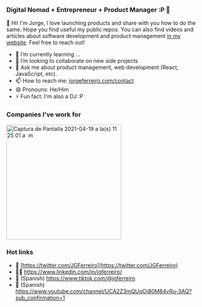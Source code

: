### Digital Nomad + Entrepreneur + Product Manager :P 👋

👋 Hi! I'm Jorge, I love launching products and share with you how to do the same. Hope you find useful my public repos. You can also find videos and articles about software development and product management [in my website](https://jorgeferreiro.com/). Feel free to reach out!

- 🌱 I’m currently learning ...
- 👯 I’m looking to collaborate on new side projects
- 💬 Ask me about product management, web development (React, JavaScript, etc).
- 📫 How to reach me: [jorgeferreiro.com/contact](https://jorgeferreiro.com/contact)
- 😄 Pronouns: He/Him
- ⚡ Fun fact: I'm also a DJ :P

### Companies I've work for

<img width="300" alt="Captura de Pantalla 2021-04-19 a la(s) 11 25 01 a  m" src="https://user-images.githubusercontent.com/7242959/115213525-e3927e80-a101-11eb-8b99-8e26e7e2f659.png">


### Hot links

- 🐣 [https://twitter.com/JGFerreiro](https://twitter.com/JGFerreiro)
- 👨‍💼 https://www.linkedin.com/in/jgferreiro/
- 🎥 (Spanish) https://www.tiktok.com/@jgferreiro
- 🔴 (Spanish) https://www.youtube.com/channel/UCA2Z3mQUqOj80M84vRu-3AQ?sub_confirmation=1 
